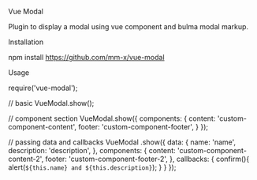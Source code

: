 Vue Modal

Plugin to display a modal using vue component and bulma modal markup.

Installation

npm install https://github.com/mm-x/vue-modal

Usage

require('vue-modal');

// basic
VueModal.show();

// component section
VueModal.show({
    components: {
        content: 'custom-component-content',
        footer: 'custom-component-footer',
    }
});

// passing data and callbacks
VueModal
    .show({
        data: {
            name: 'name',
            description: 'description',
        },
        components: {
            content: 'custom-component-content-2',
            footer: 'custom-component-footer-2',
        },
        callbacks: {
            confirm(){
                alert(`${this.name} and ${this.description}`);
            }
        }
    });